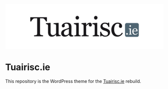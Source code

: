 ![The Tuairisc.ie logo](/assets/images/tuairisc.jpg?raw=true 'Tuairisc.ie')

# Tuairisc.ie
This repository is the WordPress theme for the [Tuairisc.ie](http://www.tuairisc.ie) rebuild.
